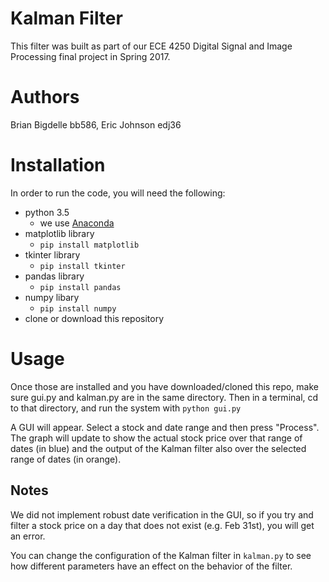 # Kalman Filter
This filter was built as part of our ECE 4250 Digital Signal and Image Processing final project in Spring 2017.

# Authors
Brian Bigdelle bb586, Eric Johnson edj36

# Installation
In order to run the code, you will need the following:
- python 3.5
    - we use [Anaconda](https://www.continuum.io/downloads)
- matplotlib library
    - `pip install matplotlib`
- tkinter library
    - `pip install tkinter`
- pandas library
    - `pip install pandas`
- numpy libary
    - `pip install numpy`
- clone or download this repository

# Usage
Once those are installed and you have downloaded/cloned this repo, make sure gui.py and kalman.py are in the same directory. Then in a terminal, cd to that directory, and run the system with `python gui.py`

A GUI will appear. Select a stock and date range and then press "Process". The graph will update to show the actual stock price over that range of dates (in blue) and the output of the Kalman filter also over the selected range of dates (in orange).

## Notes
We did not implement robust date verification in the GUI, so if you try and filter a stock price on a day that does not exist (e.g. Feb 31st), you will get an error.

You can change the configuration of the Kalman filter in `kalman.py` to see how different parameters have an effect on the behavior of the filter.